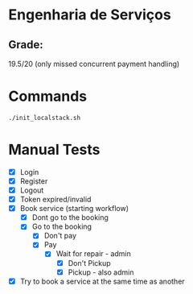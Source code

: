 # Engenharia de Serviços

## Grade:
19.5/20 (only missed concurrent payment handling)

# Commands
```
./init_localstack.sh
```

# Manual Tests

- [x] Login
- [x] Register
- [x] Logout
- [x] Token expired/invalid
- [x] Book service (starting workflow)
  - [x] Dont go to the booking
  - [x] Go to the booking
    - [x] Don't pay
    - [x] Pay
      - [x] Wait for repair - admin
        - [x] Don't Pickup
        - [x] Pickup - also admin
- [x] Try to book a service at the same time as another
